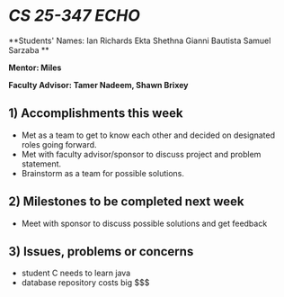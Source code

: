 # *CS 25-347 ECHO*

**Students' Names: 
Ian Richards
Ekta Shethna
Gianni Bautista
Samuel Sarzaba
**

**Mentor: Miles**

**Faculty Advisor: Tamer Nadeem, Shawn Brixey**

## 1) Accomplishments this week ##
   - Met as a team to get to know each other and decided on designated roles going forward.
   - Met with faculty advisor/sponsor to discuss project and problem statement.
   - Brainstorm as a team for possible solutions.

## 2) Milestones to be completed next week ##
   - Meet with sponsor to discuss possible solutions and get feedback

## 3) Issues, problems or concerns ##
   - student C needs to learn java
   - database repository costs big $$$
   


